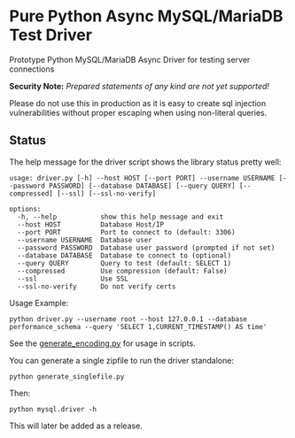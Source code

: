 # Pure Python Async MySQL/MariaDB Test Driver

Prototype Python MySQL/MariaDB Async Driver for testing server connections

**Security Note:** _Prepared statements of any kind are not yet supported!_

Please do not use this in production as it is easy to create sql injection vulnerabilities
without proper escaping when using non-literal queries.

## Status

The help message for the driver script shows the library status pretty well:

```
usage: driver.py [-h] --host HOST [--port PORT] --username USERNAME [--password PASSWORD] [--database DATABASE] [--query QUERY] [--compressed] [--ssl] [--ssl-no-verify]

options:
  -h, --help           show this help message and exit
  --host HOST          Database Host/IP
  --port PORT          Port to connect to (default: 3306)
  --username USERNAME  Database user
  --password PASSWORD  Database user password (prompted if not set)
  --database DATABASE  Database to connect to (optional)
  --query QUERY        Query to test (default: SELECT 1)
  --compressed         Use compression (default: False)
  --ssl                Use SSL
  --ssl-no-verify      Do not verify certs
```

Usage Example:

```
python driver.py --username root --host 127.0.0.1 --database performance_schema --query 'SELECT 1,CURRENT_TIMESTAMP() AS time'
```

See the [generate_encoding.py](generate_encodings.py) for usage in scripts.

You can generate a single zipfile to run the driver standalone:

```
python generate_singlefile.py
```

Then:

```
python mysql.driver -h
```

This will later be added as a release.
